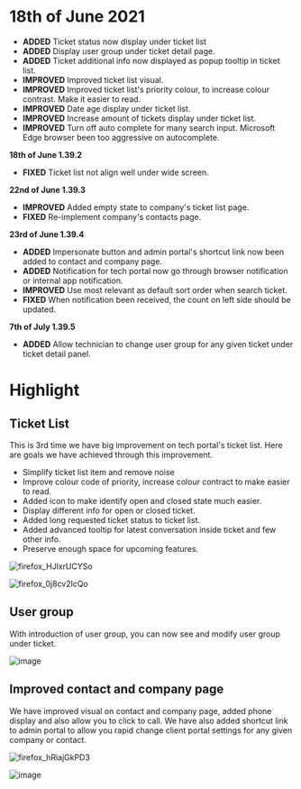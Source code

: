 # 18th of June 2021

- **ADDED** Ticket status now display under ticket list
- **ADDED** Display user group under ticket detail page.
- **ADDED** Ticket additional info now displayed as popup tooltip in ticket list.
- **IMPROVED** Improved ticket list visual.
- **IMPROVED** Improved ticket list's priority colour, to increase colour contrast. Make it easier to read.
- **IMPROVED** Date age display under ticket list.
- **IMPROVED** Increase amount of tickets display under ticket list.
- **IMPROVED** Turn off auto complete for many search input. Microsoft Edge browser been too aggressive on autocomplete.

**18th of June 1.39.2**
- **FIXED** Ticket list not align well under wide screen.

**22nd of June 1.39.3**
- **IMPROVED** Added empty state to company's ticket list page.
- **FIXED** Re-implement company's contacts page.

**23rd of June 1.39.4**
- **ADDED** Impersonate button and admin portal's shortcut link now been added to contact and company page.
- **ADDED** Notification for tech portal now go through browser notification or internal app notification.
- **IMPROVED** Use most relevant as default sort order when search ticket.
- **FIXED** When notification been received, the count on left side should be updated.

**7th of July 1.39.5**
- **ADDED** Allow technician to change user group for any given ticket under ticket detail panel.

# Highlight

## Ticket List
This is 3rd time we have big improvement on tech portal's ticket list. Here are goals we have achieved through this improvement.

* Simplify ticket list item and remove noise
* Improve colour code of priority, increase colour contract to make easier to read.
* Added icon to make identify open and closed state much easier.
* Display different info for open or closed ticket.
* Added long requested ticket status to ticket list.
* Added advanced tooltip for latest conversation inside ticket and few other info.
* Preserve enough space for upcoming features.


![firefox_HJlxrUCYSo](https://user-images.githubusercontent.com/1712143/124682176-4b48b080-df1e-11eb-9498-ffeb2132133e.png)

![firefox_0j8cv2lcQo](https://user-images.githubusercontent.com/1712143/124682180-4dab0a80-df1e-11eb-9cb4-aec390f049c3.png)


## User group
With introduction of user group, you can now see and modify user group under ticket.

![image](https://user-images.githubusercontent.com/1712143/124682259-77643180-df1e-11eb-8828-421031c8a806.png)

## Improved contact and company page

We have improved visual on contact and company page, added phone display and also allow you to click to call. We have also added shortcut link to admin portal to allow you rapid change client portal settings for any given company or contact.

![firefox_hRiajGkPD3](https://user-images.githubusercontent.com/1712143/124682332-9c58a480-df1e-11eb-8aed-c53bef8c8b79.png)

![image](https://user-images.githubusercontent.com/1712143/124682365-af6b7480-df1e-11eb-8cf5-495022b3339f.png)
